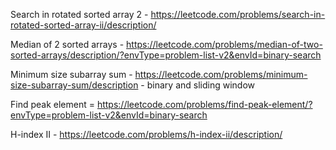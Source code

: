 Search in rotated sorted array 2 - https://leetcode.com/problems/search-in-rotated-sorted-array-ii/description/

Median of 2 sorted arrays - https://leetcode.com/problems/median-of-two-sorted-arrays/description/?envType=problem-list-v2&envId=binary-search

Minimum size subarray sum - https://leetcode.com/problems/minimum-size-subarray-sum/description - binary and sliding window

Find peak element = https://leetcode.com/problems/find-peak-element/?envType=problem-list-v2&envId=binary-search

H-index II - https://leetcode.com/problems/h-index-ii/description/
